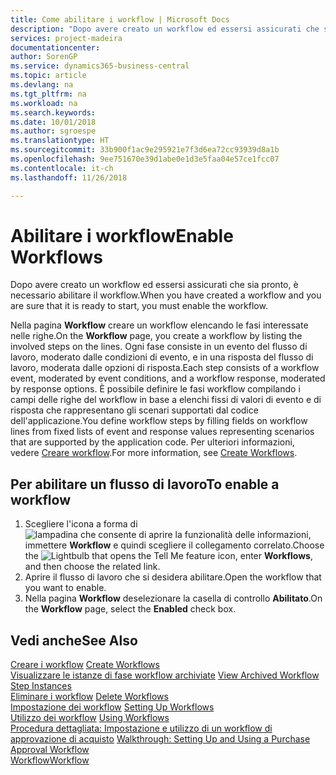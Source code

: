 ```yaml
---
title: Come abilitare i workflow | Microsoft Docs
description: "Dopo avere creato un workflow ed essersi assicurati che sia pronto, è necessario abilitare il workflow."
services: project-madeira
documentationcenter: 
author: SorenGP
ms.service: dynamics365-business-central
ms.topic: article
ms.devlang: na
ms.tgt_pltfrm: na
ms.workload: na
ms.search.keywords: 
ms.date: 10/01/2018
ms.author: sgroespe
ms.translationtype: HT
ms.sourcegitcommit: 33b900f1ac9e295921e7f3d6ea72cc93939d8a1b
ms.openlocfilehash: 9ee751670e39d1abe0e1d3e5faa04e57ce1fcc07
ms.contentlocale: it-ch
ms.lasthandoff: 11/26/2018

---
```

# <a name="enable-workflows"></a><span data-ttu-id="976d2-103">Abilitare i workflow</span><span class="sxs-lookup"><span data-stu-id="976d2-103">Enable Workflows</span></span>
<span data-ttu-id="976d2-104">Dopo avere creato un workflow ed essersi assicurati che sia pronto, è necessario abilitare il workflow.</span><span class="sxs-lookup"><span data-stu-id="976d2-104">When you have created a workflow and you are sure that it is ready to start, you must enable the workflow.</span></span>  

 <span data-ttu-id="976d2-105">Nella pagina **Workflow** creare un workflow elencando le fasi interessate nelle righe.</span><span class="sxs-lookup"><span data-stu-id="976d2-105">On the **Workflow** page, you create a workflow by listing the involved steps on the lines.</span></span> <span data-ttu-id="976d2-106">Ogni fase consiste in un evento del flusso di lavoro, moderato dalle condizioni di evento, e in una risposta del flusso di lavoro, moderata dalle opzioni di risposta.</span><span class="sxs-lookup"><span data-stu-id="976d2-106">Each step consists of a workflow event, moderated by event conditions, and a workflow response, moderated by response options.</span></span> <span data-ttu-id="976d2-107">È possibile definire le fasi workflow compilando i campi delle righe del workflow in base a elenchi fissi di valori di evento e di risposta che rappresentano gli scenari supportati dal codice dell'applicazione.</span><span class="sxs-lookup"><span data-stu-id="976d2-107">You define workflow steps by filling fields on workflow lines from fixed lists of event and response values representing scenarios that are supported by the application code.</span></span> <span data-ttu-id="976d2-108">Per ulteriori informazioni, vedere [Creare workflow](across-how-to-create-workflows.md).</span><span class="sxs-lookup"><span data-stu-id="976d2-108">For more information, see [Create Workflows](across-how-to-create-workflows.md).</span></span>  

## <a name="to-enable-a-workflow"></a><span data-ttu-id="976d2-109">Per abilitare un flusso di lavoro</span><span class="sxs-lookup"><span data-stu-id="976d2-109">To enable a workflow</span></span>  
1.  <span data-ttu-id="976d2-110">Scegliere l'icona a forma di ![lampadina che consente di aprire la funzionalità delle informazioni](media/ui-search/search_small.png "Informazioni sull'operazione che si desidera eseguire"), immettere **Workflow** e quindi scegliere il collegamento correlato.</span><span class="sxs-lookup"><span data-stu-id="976d2-110">Choose the ![Lightbulb that opens the Tell Me feature](media/ui-search/search_small.png "Tell me what you want to do") icon, enter **Workflows**, and then choose the related link.</span></span>  
2.  <span data-ttu-id="976d2-111">Aprire il flusso di lavoro che si desidera abilitare.</span><span class="sxs-lookup"><span data-stu-id="976d2-111">Open the workflow that you want to enable.</span></span>  
3.  <span data-ttu-id="976d2-112">Nella pagina **Workflow** deselezionare la casella di controllo **Abilitato**.</span><span class="sxs-lookup"><span data-stu-id="976d2-112">On the **Workflow** page, select the **Enabled** check box.</span></span>  

## <a name="see-also"></a><span data-ttu-id="976d2-113">Vedi anche</span><span class="sxs-lookup"><span data-stu-id="976d2-113">See Also</span></span>  
 <span data-ttu-id="976d2-114">[Creare i workflow](across-how-to-create-workflows.md) </span><span class="sxs-lookup"><span data-stu-id="976d2-114">[Create Workflows](across-how-to-create-workflows.md) </span></span>  
 <span data-ttu-id="976d2-115">[Visualizzare le istanze di fase workflow archiviate](across-how-to-view-archived-workflow-step-instances.md) </span><span class="sxs-lookup"><span data-stu-id="976d2-115">[View Archived Workflow Step Instances](across-how-to-view-archived-workflow-step-instances.md) </span></span>  
 <span data-ttu-id="976d2-116">[Eliminare i workflow](across-how-to-delete-workflows.md) </span><span class="sxs-lookup"><span data-stu-id="976d2-116">[Delete Workflows](across-how-to-delete-workflows.md) </span></span>  
 <span data-ttu-id="976d2-117">[Impostazione dei workflow](across-set-up-workflows.md) </span><span class="sxs-lookup"><span data-stu-id="976d2-117">[Setting Up Workflows](across-set-up-workflows.md) </span></span>  
 <span data-ttu-id="976d2-118">[Utilizzo dei workflow](across-use-workflows.md) </span><span class="sxs-lookup"><span data-stu-id="976d2-118">[Using Workflows](across-use-workflows.md) </span></span>  
 <span data-ttu-id="976d2-119">[Procedura dettagliata: Impostazione e utilizzo di un workflow di approvazione di acquisto](walkthrough-setting-up-and-using-a-purchase-approval-workflow.md) </span><span class="sxs-lookup"><span data-stu-id="976d2-119">[Walkthrough: Setting Up and Using a Purchase Approval Workflow](walkthrough-setting-up-and-using-a-purchase-approval-workflow.md) </span></span>  
 [<span data-ttu-id="976d2-120">Workflow</span><span class="sxs-lookup"><span data-stu-id="976d2-120">Workflow</span></span>](across-workflow.md)   

